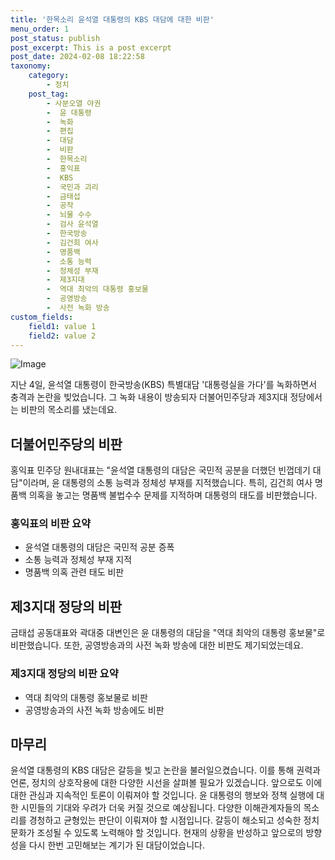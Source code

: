 ```yaml
---
title: '한목소리 윤석열 대통령의 KBS 대담에 대한 비판'
menu_order: 1
post_status: publish
post_excerpt: This is a post excerpt
post_date: 2024-02-08 18:22:58
taxonomy:
    category:
        - 정치
    post_tag:
        - 사분오열 야권
        -  윤 대통령
        -  녹화
        -  편집
        -  대담
        -  비판
        -  한목소리
        -  홍익표
        -  KBS
        -  국민과 괴리
        -  금태섭
        -  공작
        -  뇌물 수수
        -  검사 윤석열
        -  한국방송
        -  김건희 여사
        -  명품백
        -  소통 능력
        -  정체성 부재
        -  제3지대
        -  역대 최악의 대통령 홍보물
        -  공영방송
        -  사전 녹화 방송
custom_fields:
    field1: value 1
    field2: value 2
---
```


![Image](https://imgnews.pstatic.net/image/028/2024/02/08/0002676346_001_20240208145701078.jpg?type=w647)

지난 4일, 윤석열 대통령이 한국방송(KBS) 특별대담 '대통령실을 가다'를 녹화하면서 충격과 논란을 빚었습니다. 그 녹화 내용이 방송되자 더불어민주당과 제3지대 정당에서는 비판의 목소리를 냈는데요.
## 더불어민주당의 비판
홍익표 민주당 원내대표는 "윤석열 대통령의 대담은 국민적 공분을 더했던 빈껍데기 대담"이라며, 윤 대통령의 소통 능력과 정체성 부재를 지적했습니다. 특히, 김건희 여사 명품백 의혹을 놓고는 명품백 불법수수 문제를 지적하며 대통령의 태도를 비판했습니다.
### 홍익표의 비판 요약
- 윤석열 대통령의 대담은 국민적 공분 증폭
- 소통 능력과 정체성 부재 지적
- 명품백 의혹 관련 태도 비판
## 제3지대 정당의 비판
금태섭 공동대표와 곽대중 대변인은 윤 대통령의 대담을 "역대 최악의 대통령 홍보물"로 비판했습니다. 또한, 공영방송과의 사전 녹화 방송에 대한 비판도 제기되었는데요.
### 제3지대 정당의 비판 요약
- 역대 최악의 대통령 홍보물로 비판
- 공영방송과의 사전 녹화 방송에도 비판
## 마무리
윤석열 대통령의 KBS 대담은 갈등을 빚고 논란을 불러일으켰습니다. 이를 통해 권력과 언론, 정치의 상호작용에 대한 다양한 시선을 살펴볼 필요가 있겠습니다. 앞으로도 이에 대한 관심과 지속적인 토론이 이뤄져야 할 것입니다. 윤 대통령의 행보와 정책 실행에 대한 시민들의 기대와 우려가 더욱 커질 것으로 예상됩니다. 다양한 이해관계자들의 목소리를 경청하고 균형있는 판단이 이뤄져야 할 시점입니다. 갈등이 해소되고 성숙한 정치문화가 조성될 수 있도록 노력해야 할 것입니다. 현재의 상황을 반성하고 앞으로의 방향성을 다시 한번 고민해보는 계기가 된 대담이었습니다.
